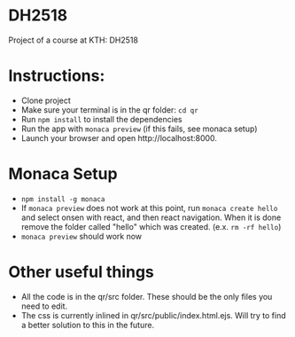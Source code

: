 # DH2518
Project of a course at KTH: DH2518

# Instructions:
- Clone project
- Make sure your terminal is in the qr folder: `cd qr`
- Run `npm install` to install the dependencies
- Run the app with `monaca preview` (if this fails, see monaca setup)
- Launch your browser and open http://localhost:8000.

# Monaca Setup
- `npm install -g monaca`
- If `monaca preview` does not work at this point, run `monaca create hello` and select onsen with react, and then react navigation. When it is done remove the folder called "hello" which was created. (e.x. `rm -rf hello`)
- `monaca preview` should work now

# Other useful things
- All the code is in the qr/src folder. These should be the only files you need to edit.
- The css is currently inlined in qr/src/public/index.html.ejs. Will try to find a better solution to this in the future.
